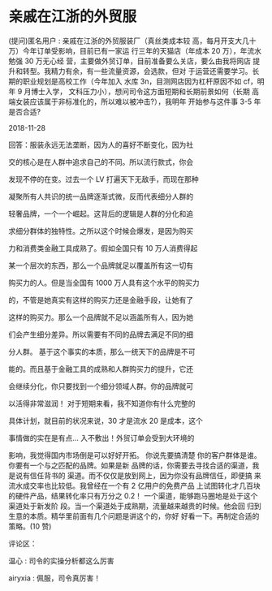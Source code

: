 # 亲戚在江浙的外贸服

(提问)匿名用户 : 亲戚在江浙的外贸服装厂（真丝类成本较 高，每月开支大几十万）今年订单受影响，目前已有一家运 行三年的天猫店（年成本 20 万），年流水勉强 30 万无心经 营，主要做外贸订单，目前准备要么关店，要么由我将网店 提升和转型。我精力有余，有一些流量资源，会选款，但对 于运营还需要学习。长期的职业规划是高校工作（今年加入 水库 3n，目测网店因为杠杆原因不如 cf，明年 9 月博士入学， 文科压力小），想问司令这方面短期和长期前景如何（长期 高端女装应该属于非标准化的，所以难以被冲击?），我明年 开始参与这件事 3-5 年是否合适?

2018-11-28

回答：服装永远无法垄断，因为人的喜好不断变化，因为社

交的核心是在人群中追求自己的不同。所以流行款式，你会

发现不停的在变。过去一个 LV 打遍天下无敌手，而现在那种

凝聚所有人共识的统一品牌逐渐式微，反而代表细分人群的

轻奢品牌，一个一个崛起。这背后的逻辑是人群的分化和追

求细分群体的独特性。之所以这个时候会爆发，是因为购买

力和消费类金融工具成熟了。假如全国只有 10 万人消费得起

某一个层次的东西，那么一个品牌就足以覆盖所有这一切有

购买力的人。但是当全国有 1000 万人具有这个水平的购买力

的，不管是她真实有这样的购买力还是金融手段，让她有了

这样的购买力。那么一个品牌就不足以涵盖所有人，因为她

们会产生细分差异。所以需要有不同的品牌去满足不同的细

分人群。 基于这个事实的本质，那么一统天下的品牌是不可

能的。而且基于金融工具的成熟和人群购买力的提升，它还

会继续分化，你只要找到一个细分领域人群。你的品牌就可

以活得非常滋润！ 对于短期来看，我不知道你有什么完整的

具体计划，就目前的状况来说，30 才是流水 20 是成本，这个

事情做的实在是有点... 入不敷出！外贸订单会受到大环境的

影响，我觉得国内市场倒是可以好好开拓。 你说先要搞清楚 你的客户群体是谁。你要有一个与之匹配的品牌。如果是新 品牌的话，你需要去寻找合适的渠道，我是说有信任背书的 渠道。而不仅仅是放到网上，因为你没有品牌信任，即便搞 来流水成交率也比较低。我曾经在一个有 2 亿用户的免费产品 上试图转化才几百块的硬件产品，结果转化率只有万分之 0.2！ 一个渠道，能够跑马圈地是处于这个渠道处于新发阶 段。当一个渠道处于成熟期，流量越来越贵的时候。他会回 归到生意的本质。精华里前面有几个问题是讲这个的，你好 好看一下。再制定合适的策略。(10 赞)

评论区：

温心 : 司令的实操分析都这么厉害

airyxia : 佩服，司令真厉害！